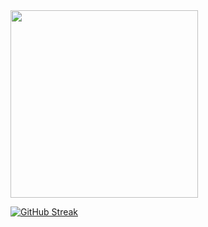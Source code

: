 <img src="https://github.com/Hernan404/Hernan404/assets/83614099/b91812a1-dac3-4ae7-8094-e383b22a5546" width="300">




[![GitHub Streak](https://streak-stats.demolab.com?user=Hernan404&theme=gotham&exclude_days=Sun)](https://git.io/streak-stats)
